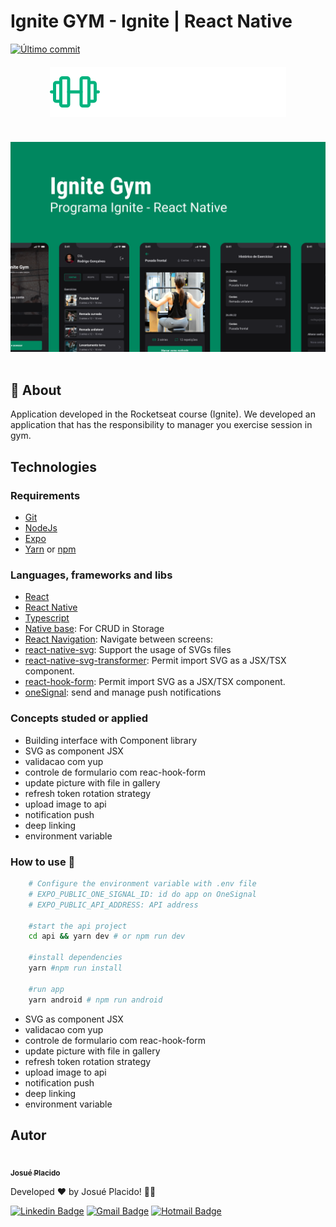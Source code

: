# Ignite GYM - Ignite | React Native

<a href="https://github.com/JosuePlacido/nlw-03/commits/master">
	<img alt="Último commit" src="https://img.shields.io/static/v1?label=last update&	message=23/07/2024&color=green&style=flat"/>
</a>

<span style="display: flex;">
 <img style="margin: 20px auto;" src="./.github/logo.svg"/>
</span>

<span style="display: flex">
 <img style="margin: 20px auto;" src="./.github/brand.png"/>
</span>

## :page_with_curl: About <a id = "sobre"></a>

Application developed in the Rocketseat course (Ignite). We developed an application that has the responsibility to manager you exercise session in gym.

## Technologies <a id="tecs"></a>

### Requirements

- [Git](https://git-scm.com)
- [NodeJs](https://nodejs.org/en/)
- [Expo](https://expo.dev/)
- [Yarn](https://yarnpkg.com/) or [npm](https://www.npmjs.com/)

### Languages, frameworks and libs

- [React](https://reactjs.org/)
- [React Native](https://reactnative.dev/)
- [Typescript](https://www.typescriptlang.org/)
- [Native base](https://nativebase.io/): For CRUD in Storage
- [React Navigation](https://reactnavigation.org/): Navigate between screens:
- [react-native-svg](https://github.com/react-native-svg/react-native-svg): Support the usage of SVGs files
- [react-native-svg-transformer](https://github.com/kristerkari/react-native-svg-transformer): Permit import SVG as a JSX/TSX component.
- [react-hook-form](https://github.com/kristerkari/react-native-svg-transformer): Permit import SVG as a JSX/TSX component.
- [oneSignal](https://onesignal.com/): send and manage push notifications

### Concepts studed or applied

- Building interface with Component library
- SVG as component JSX
- validacao com yup
- controle de formulario com reac-hook-form
- update picture with file in gallery
- refresh token rotation strategy
- upload image to api
- notification push
- deep linking
- environment variable

### How to use 🚀

```bash
	# Configure the environment variable with .env file
	# EXPO_PUBLIC_ONE_SIGNAL_ID: id do app on OneSignal
	# EXPO_PUBLIC_API_ADDRESS: API address

	#start the api project
	cd api && yarn dev # or npm run dev

	#install dependencies
	yarn #npm run install

	#run app
	yarn android # npm run android

```

- SVG as component JSX
- validacao com yup
- controle de formulario com reac-hook-form
- update picture with file in gallery
- refresh token rotation strategy
- upload image to api
- notification push
- deep linking
- environment variable

## Autor

<a alt="Linkedin" href="https://linkedin/in/josueplacido">
 <img style="border-radius: 50%;" src="https://github.com/josueplacido.png" width="100px;" alt=""/>
 <br />
 <sub><b>Josué Placido</b></sub></a>

Developed ❤️ by Josué Placido! 👋🏽

[![Linkedin Badge](https://img.shields.io/badge/-Josue%20Placido-blue?style=flat-square&logo=Linkedin&logoColor=white&link=https://www.linkedin.com/in/josueplacido/)](https://www.linkedin.com/in/josueplacido/)
[![Gmail Badge](https://img.shields.io/badge/-juplacido.jnr@gmail.com-c14438?style=flat-square&logo=Gmail&logoColor=white&link=mailto:juplacido.jnr@gmail.com)](mailto:juplacido.jnr@gmail.com)
[![Hotmail Badge](https://img.shields.io/badge/-ozzyplacidojunior@hotmail.com-blue?style=flat-square&logo=microsoft&link=mailto:ozzyplacidojunior@hotmail.com)](mailto:ozzyplacidojunior@hotmail.com)

